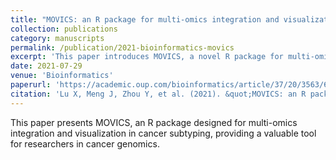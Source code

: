 ```yaml
---
title: "MOVICS: an R package for multi-omics integration and visualization in cancer subtyping"
collection: publications
category: manuscripts
permalink: /publication/2021-bioinformatics-movics
excerpt: 'This paper introduces MOVICS, a novel R package for multi-omics data integration and visualization in cancer subtyping.'
date: 2021-07-29
venue: 'Bioinformatics'
paperurl: 'https://academic.oup.com/bioinformatics/article/37/20/3563/6330789'
citation: 'Lu X, Meng J, Zhou Y, et al. (2021). &quot;MOVICS: an R package for multi-omics integration and visualization in cancer subtyping.&quot; <i>Bioinformatics</i>. 36:5539-5541.'
---
```


This paper presents MOVICS, an R package designed for multi-omics integration and visualization in cancer subtyping, providing a valuable tool for researchers in cancer genomics.